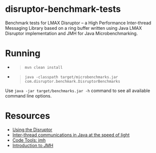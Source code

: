 # disruptor-benchmark-tests
Benchmark tests for LMAX Disruptor – a High Performance Inter-thread Messaging Library
based on a ring buffer written using Java LMAX Disruptor implementation and JMH for Java Microbenchmarking.

# Running
- > ```mvn clean install```
- > ```java -classpath target/microbenchmarks.jar com.disruptor.benchmark.DisruptorBenchmarks```

Use `java -jar target/benchmarks.jar -h` command to see all available command line options.

# Resources
- [Using the Disruptor](https://github.com/LMAX-Exchange/disruptor/wiki)
- [Inter-thread communications in Java at the speed of light](http://www.infoq.com/articles/High-Performance-Java-Inter-Thread-Communications)
- [Code Tools: jmh](http://openjdk.java.net/projects/code-tools/jmh/)
- [Introduction to JMH](http://java-performance.info/jmh/)